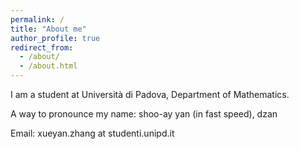 ```yaml
---
permalink: /
title: "About me"
author_profile: true
redirect_from: 
  - /about/
  - /about.html
---
```


I am a student at Università di Padova, Department of Mathematics. 

A way to pronounce my name: shoo-ay yan (in fast speed), dzan

Email: xueyan.zhang at studenti.unipd.it
